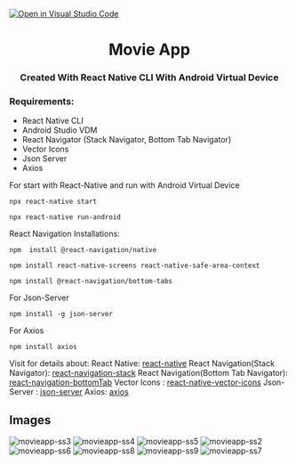 [![Open in Visual Studio Code](https://classroom.github.com/assets/open-in-vscode-c66648af7eb3fe8bc4f294546bfd86ef473780cde1dea487d3c4ff354943c9ae.svg)](https://classroom.github.com/online_ide?assignment_repo_id=8377810&assignment_repo_type=AssignmentRepo)


<h1 align="center">Movie App</h1>
<h3 align="center">Created With React Native CLI With Android Virtual Device</h3>

### Requirements:

+ React Native CLI
+ Android Studio VDM
+ React Navigator (Stack Navigator, Bottom Tab Navigator)
+ Vector Icons
+ Json Server
+ Axios

For start with React-Native and run with Android Virtual Device 
```
npx react-native start
```
```
npx react-native run-android
```
React Navigation Installations:
```
npm  install @react-navigation/native
```
```
npm install react-native-screens react-native-safe-area-context
```
```
npm install @react-navigation/bottom-tabs
```
For Json-Server
```
npm install -g json-server
```
For Axios
```
npm install axios
```

Visit for details about:
React Native: [react-native](https://reactnative.dev/)
React Navigation(Stack Navigator): [react-navigation-stack](https://reactnavigation.org/)
React Navigation(Bottom Tab Navigator): [react-navigation-bottomTab](https://reactnavigation.org/docs/bottom-tab-navigator/)
Vector Icons : [react-native-vector-icons](https://github.com/oblador/react-native-vector-icons)
Json-Server : [json-server](https://github.com/typicode/json-server)
Axios: [axios](https://www.npmjs.com/package/react-native-axios)
## Images
![movieapp-ss3](https://user-images.githubusercontent.com/26837669/189393977-4c380da8-f481-4644-bd2a-9c46ef48f69e.png)
![movieapp-ss4](https://user-images.githubusercontent.com/26837669/189394018-58127448-1fd4-4c5b-a00c-2e098f55cd0a.png)
![movieapp-ss5](https://user-images.githubusercontent.com/26837669/189394034-7cb47dbd-0ed3-44d5-872f-251930670daf.png)
![movieapp-ss2](https://user-images.githubusercontent.com/26837669/189394042-184386cd-223c-4be2-b3f8-12c7e0e73507.png)
![movieapp-ss6](https://user-images.githubusercontent.com/26837669/189394046-475e823f-cb36-456b-acbe-309560c96cca.png)
![movieapp-ss8](https://user-images.githubusercontent.com/26837669/189394050-401c729a-d64b-401e-a337-b4165d4c8bb5.png)
![movieapp-ss9](https://user-images.githubusercontent.com/26837669/189394058-38bbaf77-8ee2-4c31-b792-0ff4522f320a.png)
![movieapp-ss7](https://user-images.githubusercontent.com/26837669/189394064-43d281f8-c7b4-41ae-8ef6-e7c8da656e66.png)
